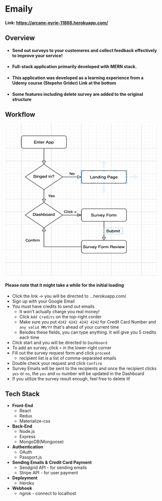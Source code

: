 # Emaily
#### Link: https://arcane-eyrie-11866.herokuapp.com/

## Overview
* #### Send out surveys to your custemeres and collect feedback effectively to improve your service!
* #### Full-stack application primarily developed with MERN stack.
* #### This application was developed as a learning experience from a Udemy course (Stepehn Grider) Link at the bottom
* #### Some features including delete survey are added to the original structure

## Workflow
<img src="./EmailyWorkflow.png" width="500" height="500">

#### Please note that it might take a while for the initial loading
- Click the link -> you will be directed to ...herokuapp.com/
- Sign up with your Google Email
- You must have credits to send out emails
  * It won't actually charge you real money!
  * Click `Add Credits` on the top-right corder
  * Make sure you put `4242 4242 4242 4242` for Credit Card Number and `any valid MM/YY` that's ahead of your current time
  * Beisdes these fields, you can type anything. It will give you 5 credits each time
- Click start and you will be directed to `Dashboard`
- To add an survey, click `+` in the lower-right corner
- Fill out the survey request form and click `proceed`
  * recipient list is a list of comma-separated emails
- Double check your request and click `Confirm`
- Survey Emails will be sent to the recipients and once the recipient clicks `yes` or `no`, the `yes` and `no` number will be updated in the Dashboard
- If you utilize the survey result enough, feel free to delete it!


## Tech Stack
* **Front-End**
  * React
  * Redux
  * Materialize-css
* **Back-End**
  * Node.js
  * Express
  * MongoDB(Mongoose)
* **Authentication**
  * OAuth
  * Passport.js
* **Sending Emails & Credit Card Payment**
  * Sendgrid API - for sending emails
  * Stripe API - for user payment
* **Deployment**
  * Heroku
* **Webhook**
  * ngrok - connect to localhost
  
